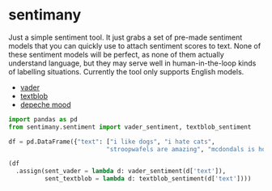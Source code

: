 # sentimany

Just a simple sentiment tool. It just grabs a set of pre-made sentiment models that you can quickly use to attach sentiment scores to text. None of these sentiment models will be perfect, as none of them actually understand language, but they may serve well in human-in-the-loop kinds of labelling situations. Currently the tool only supports English models.

- [vader](https://github.com/cjhutto/vaderSentiment)
- [textblob](https://textblob.readthedocs.io/en/dev/quickstart.html)
- [depeche mood](https://textacy.readthedocs.io/en/0.11.0/api_reference/datasets_resources.html#textacy.resources.depeche_mood.DepecheMood)

```python
import pandas as pd
from sentimany.sentiment import vader_sentiment, textblob_sentiment

df = pd.DataFrame({"text": ["i like dogs", "i hate cats", 
                           "stroopwafels are amazing", "mcdondals is horrible"]})

(df
  .assign(sent_vader = lambda d: vader_sentiment(d['text']), 
          sent_textblob = lambda d: textblob_sentiment(d['text'])))
```
